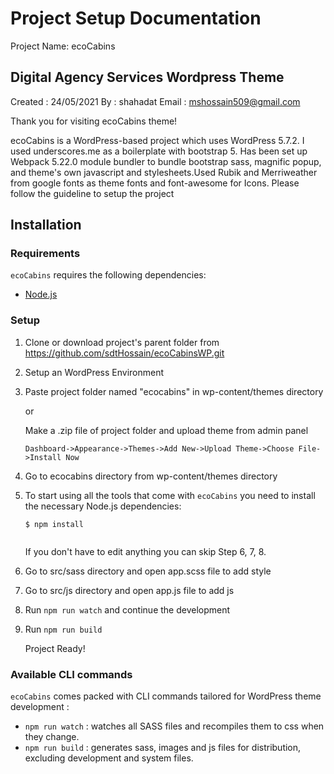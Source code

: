 
  Project Setup Documentation
===============================


Project Name: ecoCabins


Digital Agency Services Wordpress Theme
-------------------------------------------

Created : 24/05/2021
By : shahadat
Email : mshossain509@gmail.com

Thank you for visiting ecoCabins theme!

ecoCabins is a WordPress-based project which uses WordPress 5.7.2.
I used underscores.me as a boilerplate with bootstrap 5. Has been set up Webpack 5.22.0 module bundler
to bundle bootstrap sass, magnific popup, and theme's own javascript and stylesheets.Used Rubik and Merriweather
from google fonts as theme fonts and font-awesome for Icons. Please follow the guideline to setup the project



Installation
---------------

### Requirements

`ecoCabins` requires the following dependencies:

- [Node.js](https://nodejs.org/)


### Setup

1. Clone or download project's parent folder from https://github.com/sdtHossain/ecoCabinsWP.git

2. Setup an WordPress Environment

3. Paste project folder named "ecocabins" in wp-content/themes directory

   or

   Make a .zip file of project folder and upload theme from admin panel
	
   ```
   Dashboard->Appearance->Themes->Add New->Upload Theme->Choose File->Install Now
   
   ```

4. Go to ecocabins directory from wp-content/themes directory

5. To start using all the tools that come with `ecoCabins`  you need to install the necessary Node.js dependencies:

   ```
   $ npm install
  
   ```

   If you don't have to edit anything you can skip Step 6, 7, 8.


6. Go to src/sass directory and open app.scss file to add style

7. Go to src/js directory and open app.js file to add js

8. Run `npm run watch` and continue the development

9. Run `npm run build`

   Project Ready!



### Available CLI commands

   `ecoCabins` comes packed with CLI commands tailored for WordPress theme development :

   - `npm run watch` : watches all SASS files and recompiles them to css when they change.
   - `npm run build` : generates sass, images and js files for distribution, excluding development and system files.